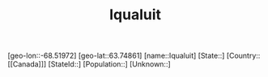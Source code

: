 ﻿---
title: "Iqualuit"
location: [63.74861,-68.51972]
type: City
tags:
- geo/City


SpocWebEntityId: 36124
isDeleted: false
confidential: public

---
[geo-lon::-68.51972]
[geo-lat::63.74861]
[name::Iqualuit]
[State::]
[Country::[[Canada]]]
[StateId::]
[Population::]
[Unknown::]

